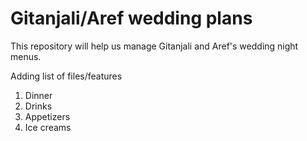 # Gitanjali/Aref wedding plans

This repository will help us manage Gitanjali and Aref's wedding night menus. 

Adding list of files/features
1. Dinner
2. Drinks
3. Appetizers
4. Ice creams
